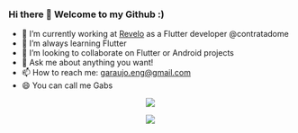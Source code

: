 ### Hi there 👋 Welcome to my Github :)

<!--
**gabrielaraujoz/gabrielaraujoz** is a ✨ _special_ ✨ repository because its `README.md` (this file) appears on your GitHub profile. -->

- 🔭 I’m currently working at <a href="https://www.revelo.com.br">Revelo</a> as a Flutter developer @contratadome
- 🌱 I’m always learning Flutter
- 👯 I’m looking to collaborate on Flutter or Android projects
- 💬 Ask me about anything you want!
- 📫 How to reach me: garaujo.eng@gmail.com
- 😄 You can call me Gabs

<p align="center">
  <a href="https://github.com/gabrielaraujoz">
    <img src="https://github-readme-stats.vercel.app/api/top-langs/?username=gabrielaraujoz&layout=compact&show_owner=true&theme=chartreuse-dark" />
  </a>
</p>
<p align="center">
  <a href="https://github.com/gabrielaraujoz">
    <img src="https://github-readme-stats.vercel.app/api?username=gabrielaraujoz&layout=compact&show_icons=true&show_owner=true&theme=chartreuse-dark&count_private=true" />
  </a>
</p>

